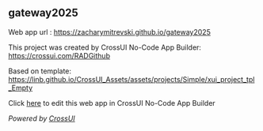 ## gateway2025
Web app url : https://zacharymitrevski.github.io/gateway2025

This project was created by CrossUI No-Code App Builder: https://crossui.com/RADGithub

Based on template: https://linb.github.io/CrossUI_Assets/assets/projects/Simple/xui_project_tpl_Empty

Click [here](https://crossui.com/RADGithub/#!from=github&owner=zacharymitrevski&repo=gateway2025) to edit this web app in CrossUI No-Code App Builder

<i>Powered by [CrossUI](https://crossui.com)</i>
